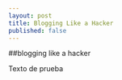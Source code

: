 ```yaml
---
layout: post
title: Blogging Like a Hacker
published: false
---
```


##blogging like a hacker

Texto de prueba